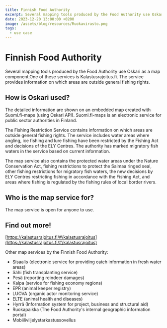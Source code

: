 ```yaml
---
title: Finnish Food Authority
excerpt: Several mapping tools produced by the Food Authority use Oskari as a map component.One of these services is Kalastusrajoitus.fi. The service provides information on which areas are outside general fishing rights.
date: 2023-12-20 13:00:00 +0200
image: /assets/blog/resources/Ruokavirasto.png
tags:
  - use case
---
```


# Finnish Food Authority

Several mapping tools produced by the Food Authority use Oskari as a map component.One of these services is Kalastusrajoitus.fi. The service provides information on which areas are outside general fishing rights.

## How is Oskari used?

The detailed information are shown on an embedded map created with Suomi.fi-maps (using Oskari API). Suomi.fi-maps is an electronic service for public sector authorities in Finland.

The Fishing Restriction Service contains information on which areas are outside general fishing rights. The service includes water areas where angling, ice fishing and lure fishing have been restricted by the Fishing Act and decisions of the ELY Centres. The authority has marked migratory fish waters in the service based on current information.

The map service also contains the protected water areas under the Nature Conservation Act, fishing restrictions to protect the Saimaa ringed seal, other fishing restrictions for migratory fish waters, the new decisions by ELY Centres restricting fishing in accordance with the Fishing Act, and areas where fishing is regulated by the fishing rules of local border rivers.

## Who is the map service for?

The map service is open for anyone to use.

## Find out more!

[https://kalastusrajoitus.fi/#/kalastusrajoitus](https://kalastusrajoitus.fi/#/kalastusrajoitus)

Other map services by the Finnish Food Authority:

- Sisaalis (electronic service for providing catch information in fresh water areas)
- Sähi (fish transplanting service)
- Pesä (reporting reindeer damages)
- Kalpa (service for fishing economy regions)
- EPR (animal keeper registry)
- LUOVA (organic actor monitoring service)
- ELTE (animal health and diseases)
- Hyrrä (Information system for project, business and structural aid)
- Ruokapaikka (The Food Authority's internal geographic information portal)
- Mobiiliviljelystarkastussovellus
